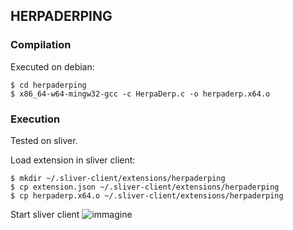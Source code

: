 ## HERPADERPING

### Compilation

Executed on debian:
```
$ cd herpaderping
$ x86_64-w64-mingw32-gcc -c HerpaDerp.c -o herpaderp.x64.o
```


### Execution
Tested on sliver.

Load extension in sliver client:
```
$ mkdir ~/.sliver-client/extensions/herpaderping
$ cp extension.json ~/.sliver-client/extensions/herpaderping
$ cp herpaderp.x64.o ~/.sliver-client/extensions/herpaderping
```
Start sliver client
![immagine](https://user-images.githubusercontent.com/74059030/199053135-f27c441d-5053-462e-8095-c47fb0d0a40c.png)
